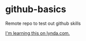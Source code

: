 # github-basics
Remote repo to test out github skills

[I'm learning this on lynda.com.](http://www.lynda.com)
